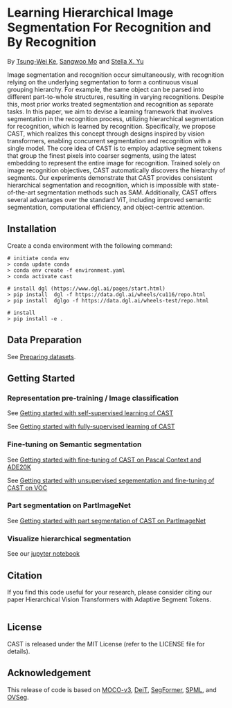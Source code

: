 # Learning Hierarchical Image Segmentation For Recognition and By Recognition
By [Tsung-Wei Ke](https://twke18.github.io/), [Sangwoo Mo](https://sites.google.com/view/sangwoomo) and [Stella X. Yu](https://web.eecs.umich.edu/~stellayu/)

Image segmentation and recognition occur simultaneously, with recognition relying on the underlying segmentation to form a continuous visual grouping hierarchy. For example, the same object can be parsed into different part-to-whole structures, resulting in varying recognitions. Despite this, most prior works treated segmentation and recognition as separate tasks. In this paper, we aim to devise a learning framework that involves segmentation in the recognition process, utilizing hierarchical segmentation for recognition, which is learned by recognition. Specifically, we propose CAST, which realizes this concept through designs inspired by vision transformers, enabling concurrent segmentation and recognition with a single model. The core idea of CAST is to employ adaptive segment tokens that group the finest pixels into coarser segments, using the latest embedding to represent the entire image for recognition. Trained solely on image recognition objectives, CAST automatically discovers the hierarchy of segments. Our experiments demonstrate that CAST provides consistent hierarchical segmentation and recognition, which is impossible with state-of-the-art segmentation methods such as SAM. Additionally, CAST offers several advantages over the standard ViT, including improved semantic segmentation, computational efficiency, and object-centric attention.


## Installation

Create a conda environment with the following command:
```
# initiate conda env
> conda update conda
> conda env create -f environment.yaml
> conda activate cast

# install dgl (https://www.dgl.ai/pages/start.html)
> pip install  dgl -f https://data.dgl.ai/wheels/cu116/repo.html
> pip install  dglgo -f https://data.dgl.ai/wheels-test/repo.html

# install
> pip install -e .
```

## Data Preparation

See [Preparing datasets](DATASETS.md).

## Getting Started

### Representation pre-training / Image classification

See [Getting started with self-supervised learning of CAST](GETTING_STARTED_SELF.md)

See [Getting started with fully-supervised learning of CAST](GETTING_STARTED_FULL.md)

### Fine-tuning on Semantic segmentation

See [Getting started with fine-tuning of CAST on Pascal Context and ADE20K](GETTING_STARTED_ADE_CONTEXT.md)

See [Getting started with unsupervised segementation and fine-tuning of CAST on VOC](GETTING_STARTED_VOC.md)

### Part segmentation on PartImageNet

See [Getting started with part segmentation of CAST on PartImageNet](GETTING_STARTED_PartImageNet.md)


### Visualize hierarchical segmentation

See our [jupyter notebook](notebooks/visualize_hierarchical_segmentation.ipynb)


## Citation
If you find this code useful for your research, please consider citing our paper Hierarchical Vision Transformers with Adaptive Segment Tokens.
```
```

## License
CAST is released under the MIT License (refer to the LICENSE file for details).

## Acknowledgement
This release of code is based on [MOCO-v3](https://github.com/facebookresearch/moco-v3), [DeiT](https://github.com/facebookresearch/deit), [SegFormer](https://github.com/NVlabs/SegFormer), [SPML](https://github.com/twke18/SPML), and [OVSeg](https://github.com/facebookresearch/ov-seg).
